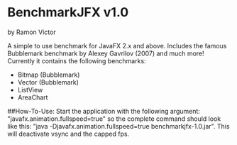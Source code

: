 # BenchmarkJFX v1.0
by Ramon Victor

A simple to use benchmark for JavaFX 2.x and above.
Includes the famous Bubblemark benchmark by Alexey Gavrilov (2007) and much more!
Currently it contains the following benchmarks:
- Bitmap (Bubblemark)
- Vector (Bubblemark)
- ListView
- AreaChart

##How-To-Use: 
Start the application with the following argument: "javafx.animation.fullspeed=true" so the complete command should look like this: "java -Djavafx.animation.fullspeed=true benchmarkjfx-1.0.jar". This will deactivate vsync and the capped fps.
